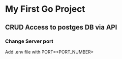 # My First Go Project
## CRUD Access to postges DB via API
### Change Server port
Add .env file with PORT=<PORT_NUMBER>
